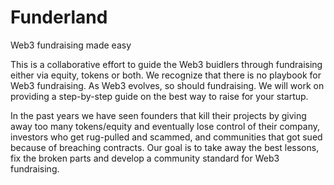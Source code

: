 # Funderland
Web3 fundraising made easy

This is a collaborative effort to guide the Web3 buidlers through fundraising either via equity, tokens or both. We recognize that there is no playbook for Web3 fundraising. As Web3 evolves, so should fundraising. We will work on providing a step-by-step guide on the best way to raise for your startup.

In the past years we have seen founders that kill their projects by giving away too many tokens/equity and eventually lose control of their company, investors who get rug-pulled and scammed, and communities that got sued because of breaching contracts. Our goal is to take away the best lessons, fix the broken parts and develop a community standard for Web3 fundraising. 
